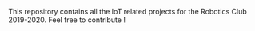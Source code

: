 This repository contains all the IoT related projects for the Robotics Club 2019-2020.
Feel free to contribute !